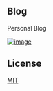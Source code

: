 ## Blog

Personal Blog

[![image](https://github.com/user-attachments/assets/ef31713f-2dc8-4cc0-a59d-062ca8145d20)](https://e-mailky.github.io/)

## License

[MIT](http://opensource.org/licenses/MIT)

